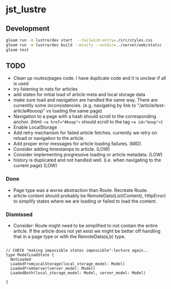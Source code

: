 # jst_lustre

## Development

```sh
gleam run -m lustre/dev start  --tailwind-entry=./src/styles.css
gleam run -m lustre/dev build --minify --outdir=../server/web/static
gleam test 

```

## TODO

- Clean up routes/pages code. I have duplicate code and it is unclear if all is used
- try listening to nats for articles
- add states for initial load of article meta and local storage data
- make sure load and navigation are handled the same way. There are currentlly some inconsistencies. (e.g. navigating by link to "/article/test-article#booop" vs loading the same page)
- Navigation to a page with a hash should scroll to the corresponding anchor. (html: `<a href="#boop">` should scroll to the tag `<a id="boop">`)
- Enable LocalStorage
- Add retry mechanism for failed article fetches. currently we retry on reload or navigation to the article.
- Add proper error messages for article loading failures. (MID)
- Consider adding timestamps to article. (LOW)
- Consider implementing progressive loading or article metadata. (LOW)
- history is duplicated and not handled well. (i.e. when navigating to the current page) (LOW)

### Done

- Page type was a worse abstraction than Route. Recreate Route.
- article content should probably be RemoteData(List(Content), HttpError) to simplify states where we are loading or failed to load the content.

### Dismissed

- Consider: Route might need to be simplified to not contain the entire article. If the article does not yet exist we might be better off handling that in a page type or with the RemoteData(a,b) type.

```gleam

// CHECK "making impossible states impossible"-lecture again..
type ModelLoadState {
  NotLoaded
  LoadedFromLocalStorage(local_storage_model: Model)
  LoadedFromServer(server_model: Model)
  LoadedBoth(local_storage_model: Model, server_model: Model)

}

```
